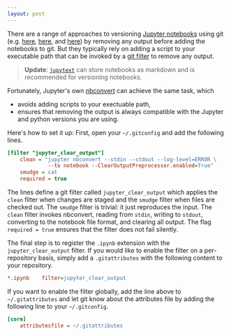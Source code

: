 ```yaml
---
layout: post
---
```


There are a range of approaches to versioning [Jupyter notebooks](http://jupyter.org/) using git (e.g. [here](https://gist.github.com/pbugnion/ea2797393033b54674af), [here](https://github.com/toobaz/ipynb_output_filter), and [here](http://timstaley.co.uk/posts/making-git-and-jupyter-notebooks-play-nice/)) by removing any output before adding the notebooks to git. But they typically rely on adding a script to your executable path that can be invoked by a [git filter](https://git-scm.com/book/en/v2/Customizing-Git-Git-Attributes#filters_a) to remove any output.

> **Update**: [`jupytext`](https://jupytext.readthedocs.io/en/latest/) can store notebooks as markdown and is recommended for versioning notebooks.

Fortunately, Jupyter's own [nbconvert](http://nbconvert.readthedocs.io/en/latest/) can achieve the same task, which

* avoids adding scripts to your exectuable path,
* ensures that removing the output is always compatible with the Jupyter and python versions you are using.

Here's how to set it up: First, open your `~/.gitconfig` and add the following lines.

```ini
[filter "jupyter_clear_output"]
    clean = "jupyter nbconvert --stdin --stdout --log-level=ERROR \
             --to notebook --ClearOutputPreprocessor.enabled=True"
    smudge = cat
    required = true
```

The lines define a git filter called `jupyter_clear_output` which applies the `clean` filter when changes are staged and the `smudge` filter when files are checked out. The `smudge` filter is trivial: it just reproduces the input. The `clean` filter invokes nbconvert, reading from `stdin`, writing to `stdout`, converting to the notebook file format, and clearing all output. The flag `required = true` ensures that the filter does not fail silently.

The final step is to register the `.ipynb` extension with the `jupyter_clear_output` filter. If you would like to enable the filter on a per-repository basis, simply add a `.gitattributes` with the following content to your repository.

```ini
*.ipynb    filter=jupyter_clear_output
```

If you want to enable the filter globally, add the line above to `~/.gitattributes` and let git know about the attributes file by adding the following line to your `~/.gitconfig`.

```ini
[core]
    attributesfile = ~/.gitattributes
```
